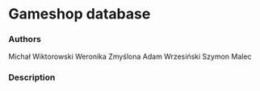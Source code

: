 # Gameshop database

### Authors
Michał Wiktorowski
Weronika Zmyślona
Adam Wrzesiński
Szymon Malec

### Description

